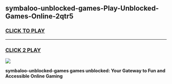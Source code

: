 
## symbaloo-unblocked-games-Play-Unblocked-Games-Online-2qtr5
<h3>
<a href="https://premium76.site?title=symbaloo-unblocked-games&ref=24A">CLICK TO PLAY</a></h3>
<hr>

<h3>
<a href="https://premium76.site?title=symbaloo-unblocked-games&ref=24A">CLICK 2 PLAY</a>
  
</h3>

<a href="https://premium76.site?title=symbaloo-unblocked-games&ref=24A"><img src="https://clearcache.store/games.png"></a>


**symbaloo-unblocked-games games unblocked: Your Gateway to Fun and Accessible Online Gaming**
